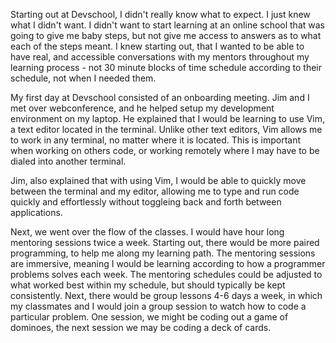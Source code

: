 Starting out at Devschool, I didn't really know what to expect.  I just knew what I didn't want. I didn't want to start learning at an online school that was going to give me baby steps, but not give me access to answers as to what each of the steps meant.  I knew starting out, that I wanted to be able to have real, and accessible conversations with my mentors throughout my learning process - not 30 minute blocks of time schedule according to their schedule, not when I needed them.

My first day at Devschool consisted of an onboarding meeting.  Jim and I met over webconference, and he helped setup my development environment on my laptop.  He explained that I would be learning to use Vim, a text editor located in the terminal. Unlike other text editors, Vim allows me to work in any terminal, no matter where it is located. This is important when working on others code, or working remotely where I may have to be dialed into another terminal.

Jim, also explained that with using Vim, I would be able to quickly move between the terminal and my editor, allowing me to type and run code quickly and effortlessly without toggleing back and forth between applications.

Next, we went over the flow of the classes.  I would have hour long mentoring sessions twice a week.  Starting out, there would be more paired programming, to help me along my learning path.  The mentoring sessions are immersive, meaning I would be learning according to how a programmer problems solves each week.  The mentoring schedules could be adjusted to what worked best within my schedule, but should typically be kept consistently.  Next, there would be group lessons 4-6 days a week, in which my classmates and I would join a group session to watch how to code a particular problem.  One session, we might be coding out a game of dominoes, the next session we may be coding a deck of cards. 
